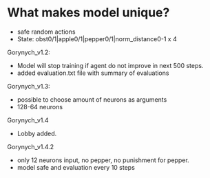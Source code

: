 # What makes model unique?
* safe random actions
* State: obst0/1|apple0/1|pepper0/1|norm_distance0-1 x 4

Gorynych_v1.2:
* Model will stop training if agent do not improve in next 500 steps.
* added evaluation.txt file with summary of evaluations

Gorynych_v1.3:
* possible to choose amount of neurons as arguments
* 128-64 neurons

Gorynych_v1.4
* Lobby added.

Gorynych_v1.4.2
* only 12 neurons input, no pepper, no punishment for pepper.
* model safe and evaluation every 10 steps
